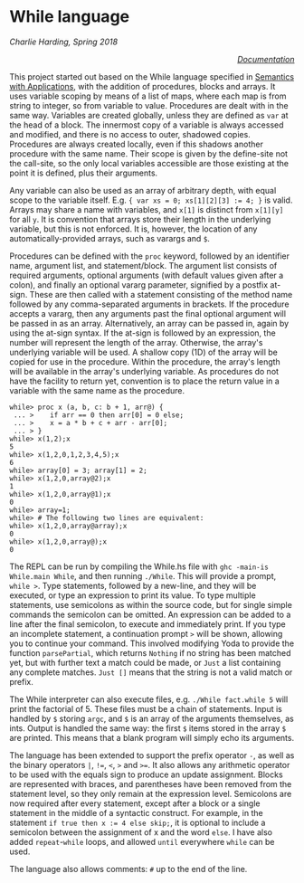 # While language

*Charlie Harding, Spring 2018*

<p align="right">
    <em><a href="https://xsanda.github.io/interpreter/">Documentation</a></em>
</p>

This project started out based on the While language specified in [Semantics with Applications](https://dl.acm.org/citation.cfm?id=129085), with the addition of procedures, blocks and arrays. It uses variable scoping by means of a list of maps, where each map is from string to integer, so from variable to value. Procedures are dealt with in the same way. Variables are created globally, unless they are defined as `var` at the head of a block. The innermost copy of a variable is always accessed and modified, and there is no access to outer, shadowed copies. Procedures are always created locally, even if this shadows another procedure with the same name. Their scope is given by the define-site not the call-site, so the only local variables accessible are those existing at the point it is defined, plus their arguments.

Any variable can also be used as an array of arbitrary depth, with equal scope to the variable itself. E.g. `{ var xs = 0; xs[1][2][3] := 4; }` is valid. Arrays may share a name with variables, and `x[1]` is distinct from `x[1][y]` for all `y`. It is convention that arrays store their length in the underlying variable, but this is not enforced. It is, however, the location of any automatically-provided arrays, such as varargs and `$`.

Procedures can be defined with the `proc` keyword, followed by an identifier name, argument list, and statement/block. The argument list consists of required arguments, optional arguments (with default values given after a colon), and finally an optional vararg parameter, signified by a postfix at-sign. These are then called with a statement consisting of the method name followed by any comma-separated arguments in brackets. If the procedure accepts a vararg, then any arguments past the final optional argument will be passed in as an array. Alternatively, an array can be passed in, again by using the at-sign syntax. If the at-sign is followed by an expression, the number will represent the length of the array. Otherwise, the array's underlying variable will be used. A shallow copy (1D) of the array will be copied for use in the procedure. Within the procedure, the array's length will be available in the array's underlying variable. As procedures do not have the facility to return yet, convention is to place the return value in a variable with the same name as the procedure.

```
while> proc x (a, b, c: b + 1, arr@) {
 ... >    if arr == 0 then arr[0] = 0 else;
 ... >    x = a * b + c + arr - arr[0];
 ... > }
while> x(1,2);x
5
while> x(1,2,0,1,2,3,4,5);x
6
while> array[0] = 3; array[1] = 2;
while> x(1,2,0,array@2);x
1
while> x(1,2,0,array@1);x
0
while> array=1;
while> # The following two lines are equivalent:
while> x(1,2,0,array@array);x
0
while> x(1,2,0,array@);x
0
```

The REPL can be run by compiling the While.hs file with `ghc -main-is While.main While`, and then running `./While`. This will provide a prompt, `while >`. Type statements, followed by a new-line, and they will be executed, or type an expression to print its value. To type multiple statements, use semicolons as within the source code, but for single simple commands the semicolon can be omitted. An expression can be added to a line after the final semicolon, to execute and immediately print. If you type an incomplete statement, a continuation prompt `>` will be shown, allowing you to continue your command. This involved modifying Yoda to provide the function `parsePartial`, which returns `Nothing` if no string has been matched yet, but with further text a match could be made, or `Just` a list containing any complete matches. `Just []` means that the string is not a valid match or prefix.

The While interpreter can also execute files, e.g. `./While fact.while 5` will print the factorial of 5. These files must be a chain of statements. Input is handled by `$` storing `argc`, and `$` is an array of the arguments themselves, as ints. Output is handled the same way: the first `$` items stored in the array `$` are printed. This means that a blank program will simply echo its arguments.

The language has been extended to support the prefix operator `-`, as well as the binary operators `|`, `!=`, `<`, `>` and `>=`. It also allows any arithmetic operator to be used with the equals sign to produce an update assignment. Blocks are represented with braces, and parentheses have been removed from the statement level, so they only remain at the expression level. Semicolons are now required after every statement, except after a block or a single statement in the middle of a syntactic construct. For example, in the statement `if true then x := 4 else skip;`, it is optional to include a semicolon between the assignment of x and the word `else`. I have also added `repeat`-`while` loops, and allowed `until` everywhere `while` can be used.

The language also allows comments: `#` up to the end of the line.